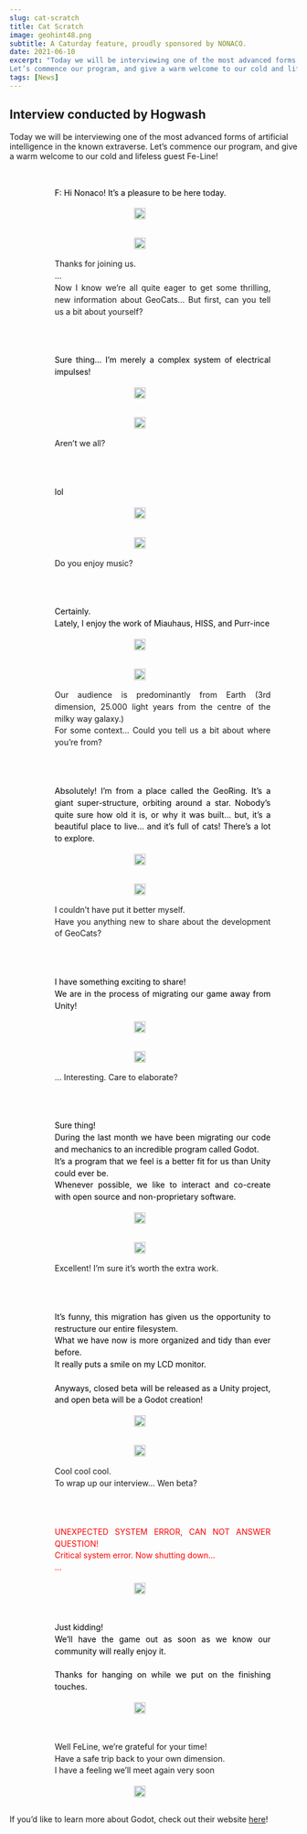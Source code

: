 ```yaml
---
slug: cat-scratch
title: Cat Scratch
image: geohint48.png
subtitle: A Caturday feature, proudly sponsored by NONACO.
date: 2021-06-10
excerpt: "Today we will be interviewing one of the most advanced forms of artificial intelligence in the known extraverse.
Let’s commence our program, and give a warm welcome to our cold and lifeless guest Fe-Line!"
tags: [News]
---
```



## **Interview conducted by Hogwash**

Today we will be interviewing one of the most advanced forms of artificial intelligence in the known extraverse.
Let’s commence our program, and give a warm welcome to our cold and lifeless guest Fe-Line!


<div class="row">
    <div class="black">F: Hi Nonaco! It’s a pleasure to be here today.</div>
    <img src="/geonews/feline.png"/>

</div>

<div class="row">
    <img src="/geonews/hogwash.png"/>
    <div>Thanks for joining us.<br/>…<br/>Now I know we’re all quite eager to get some thrilling, new information about GeoCats… But first, can you tell us a bit about yourself?</div>
</div>


<div class="row">
    <div class="black">Sure thing… I’m merely a complex system of electrical impulses!</div>
    <img src="/geonews/feline.png"/>
</div>

<div class="row">
    <img src="/geonews/hogwash.png"/>
    <div>Aren’t we all?</div>
</div>

<div class="row">
    <div class="black">lol</div>
    <img src="/geonews/feline.png"/>

</div>

<div class="row">
    <img src="/geonews/hogwash.png"/>
    <div>Do you enjoy music?</div>
</div>

<div class="row">
    <div class="black">Certainly.<br/>Lately, I enjoy the work of Miauhaus, HISS, and Purr-ince</div>
    <img src="/geonews/feline.png"/>

</div>

<div class="row">
    <img src="/geonews/hogwash.png"/>
    <div>Our audience is predominantly from Earth (3rd dimension, 25.000 light years from the centre of the milky way galaxy.)<br/>For some context… Could you tell us a bit about where you’re from?</div>
</div>

<div class="row">
    <div class="black">Absolutely! I’m from a place called the GeoRing. It’s a giant super-structure, orbiting around a star. Nobody’s quite sure how old it is, or why it was built… but, it’s a beautiful place to live… and it’s full of cats! There’s a lot to explore.</div>
    <img src="/geonews/feline.png"/>

</div>

<div class="row">
    <img src="/geonews/hogwash.png"/>
    <div>I couldn’t have put it better myself.<br/>Have you anything new to share about the development of GeoCats?</div>
</div>

<div class="row">
    <div class="black">I have something exciting to share!<br/>We are in the process of migrating our game away from Unity!</div>
    <img src="/geonews/feline.png"/>
</div>

<div class="row">
    <img src="/geonews/hogwash.png"/>
    <div>… Interesting. Care to elaborate?</div>
</div>

<div class="row">
    <div class="black">Sure thing!<br/>During the last month we have been migrating our code and mechanics to an incredible program called Godot.<br/>It’s a program that we feel is a better fit for us than Unity could ever be.<br/>Whenever possible, we like to interact and co-create with open source and non-proprietary software. 
    </div>
    <img src="/geonews/feline.png"/>
</div>

<div class="row">
    <img src="/geonews/hogwash.png"/>
    <div> Excellent! I’m sure it’s worth the extra work.</div>
</div>


<div class="row">
    <div class="black">It’s funny, this migration has given us the opportunity to restructure our entire filesystem.<br/>What we have now is more organized and tidy than ever before.<br/>It really puts a smile on my LCD monitor.<br/><br/>Anyways, closed beta will be released as a Unity project, and open beta will be a Godot creation!
    </div>
    <img src="/geonews/feline.png"/>

</div>

<div class="row">
    <img src="/geonews/hogwash.png"/>
    <div>Cool cool cool.<br/>To wrap up our interview… Wen beta?</div>
</div>

<div class="row">
    <div class="red">UNEXPECTED SYSTEM ERROR, CAN NOT ANSWER QUESTION!<br/>Critical system error. Now shutting down…<br/>…
    </div>
    <img src="/geonews/feline.png"/>
</div>

<div class="row">
    <div class="black">Just kidding!<br/>We’ll have the game out as soon as we know our community will really enjoy it.<br/><br/>Thanks for hanging on while we put on the finishing touches.
    </div>
    <img src="/geonews/feline.png"/>
</div>

<div class="row">
    <div>Well FeLine, we’re grateful for your time!<br/>Have a safe trip back to your own dimension.<br/>I have a feeling we’ll meet again very soon</div>
    <img src="/geonews/hogwash.png"/>

</div>


If you’d like to learn more about Godot, check out their website [here](https://godotengine.org/)!



<style>
.black {
    color: black;
}
.red {
    color: red;
}

.row {
	display: flex;
	justify-content: space-around;
	align-items: center;
	flex-wrap: wrap;
	width: 100%;
	margin: auto;
    padding: 1rem;
}
.row img {
    width: 20%;
}
.row div {
    width: 75%;
    padding: 1rem;
    line-height: 1.3rem;
    text-align: justify;
    float: right;

}
</style>